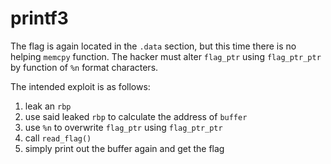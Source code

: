 # printf3

The flag is again located in the `.data` section, but this time there is
no helping `memcpy` function. The hacker must alter `flag_ptr` using
`flag_ptr_ptr` by function of `%n` format characters.

The intended exploit is as follows:

1. leak an `rbp`
1. use said leaked `rbp` to calculate the address of `buffer`
1. use `%n` to overwrite `flag_ptr` using `flag_ptr_ptr`
1. call `read_flag()`
1. simply print out the buffer again and get the flag
